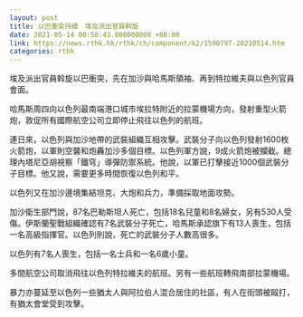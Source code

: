 ```yaml
---
layout: post
title: 以巴衝突持續　埃及派出官員斡旋
date: 2021-05-14 00:58:43.000000000 +08:00
link: https://news.rthk.hk/rthk/ch/component/k2/1590797-20210514.htm
categories: rthk
---
```


埃及派出官員斡旋以巴衝突，先在加沙與哈馬斯領袖、再到特拉維夫與以色列官員會面。

哈馬斯周四向以色列最南端港口城市埃拉特附近的拉蒙機場方向，發射重型火箭炮，敦促所有國際航空公司立即停止飛往以色列的航班。

連日來，以色列與加沙地帶的武裝組織互相攻擊。武裝分子向以色列發射1600枚火箭炮，以軍則空襲和炮轟加沙多個目標。以色列軍方說，9成火箭炮被攔截。總理內塔尼亞胡視察「鐵穹」導彈防禦系統。他說，以軍已打擊接近1000個武裝分子目標。他又說，需要更多時間恢復以色列和平。

以色列又在加沙邊境集結坦克、大炮和兵力，準備採取地面攻勢。

加沙衛生部門說，87名巴勒斯坦人死亡，包括18名兒童和8名婦女，另有530人受傷。伊斯蘭聖戰組織確認有7名武裝分子死亡，哈馬斯承認旗下有13人喪生，包括一名高級指揮官。以色列則說，死亡的武裝分子人數高很多。

以色列有7名人喪生，包括一名士兵和一名6歲小童。

多間航空公司取消飛往以色列特拉維夫的航班。另有一些航班轉飛南部拉蒙機場。

暴力亦蔓延至以色列一些猶太人與阿拉伯人混合居住的社區，有人在街頭被毆打，有猶太會堂受到攻擊。
